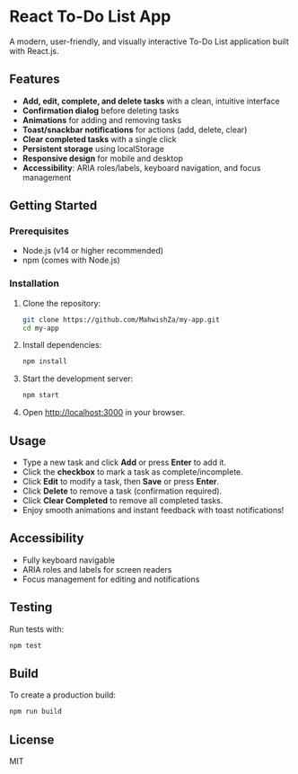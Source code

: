 # React To-Do List App

A modern, user-friendly, and visually interactive To-Do List application built with React.js.

## Features
- **Add, edit, complete, and delete tasks** with a clean, intuitive interface
- **Confirmation dialog** before deleting tasks
- **Animations** for adding and removing tasks
- **Toast/snackbar notifications** for actions (add, delete, clear)
- **Clear completed tasks** with a single click
- **Persistent storage** using localStorage
- **Responsive design** for mobile and desktop
- **Accessibility**: ARIA roles/labels, keyboard navigation, and focus management

## Getting Started

### Prerequisites
- Node.js (v14 or higher recommended)
- npm (comes with Node.js)

### Installation
1. Clone the repository:
   ```sh
   git clone https://github.com/MahwishZa/my-app.git
   cd my-app
   ```
2. Install dependencies:
   ```sh
   npm install
   ```
3. Start the development server:
   ```sh
   npm start
   ```
4. Open [http://localhost:3000](http://localhost:3000) in your browser.

## Usage
- Type a new task and click **Add** or press **Enter** to add it.
- Click the **checkbox** to mark a task as complete/incomplete.
- Click **Edit** to modify a task, then **Save** or press **Enter**.
- Click **Delete** to remove a task (confirmation required).
- Click **Clear Completed** to remove all completed tasks.
- Enjoy smooth animations and instant feedback with toast notifications!

## Accessibility
- Fully keyboard navigable
- ARIA roles and labels for screen readers
- Focus management for editing and notifications

## Testing
Run tests with:
```sh
npm test
```

## Build
To create a production build:
```sh
npm run build
```

## License
MIT
